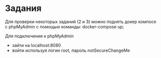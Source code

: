 # Задания

Для проверки некоторых заданий (2 и 3) можно поднять докер компосе с phpMyAdmin
с помощью команды: docker-compose up;

Для подключения к phpMyAdmin
  - зайти на localhost:8080
  - войти используя логин root, пароль notSecureChangeMe
